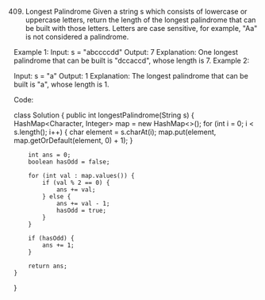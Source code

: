 409. Longest Palindrome
Given a string s which consists of lowercase or uppercase letters, return the length of the longest palindrome that can be built with those letters.
Letters are case sensitive, for example, "Aa" is not considered a palindrome.

Example 1:
Input: s = "abccccdd"
Output: 7
Explanation: One longest palindrome that can be built is "dccaccd", whose length is 7.
Example 2:

Input: s = "a"
Output: 1
Explanation: The longest palindrome that can be built is "a", whose length is 1.

Code:

class Solution {
    public int longestPalindrome(String s) {
        HashMap<Character, Integer> map = new HashMap<>();
        for (int i = 0; i < s.length(); i++) {
            char element = s.charAt(i);
            map.put(element, map.getOrDefault(element, 0) + 1);
        }

        int ans = 0;
        boolean hasOdd = false;

        for (int val : map.values()) {
            if (val % 2 == 0) {
                ans += val;
            } else {
                ans += val - 1;  
                hasOdd = true;
            }
        }

        if (hasOdd) {
            ans += 1; 
        }

        return ans;
    }
}
